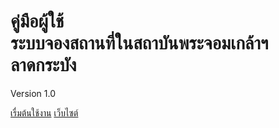 <!-- _coverpage.md -->

# คู่มือผู้ใช้<br>ระบบจองสถานที่ในสถาบันพระจอมเกล้าฯลาดกระบัง
Version 1.0

[เรื่มต้นใช้งาน](/client/search-for-space.md)
[เว็บไซต์](https://space.itforge.io)
